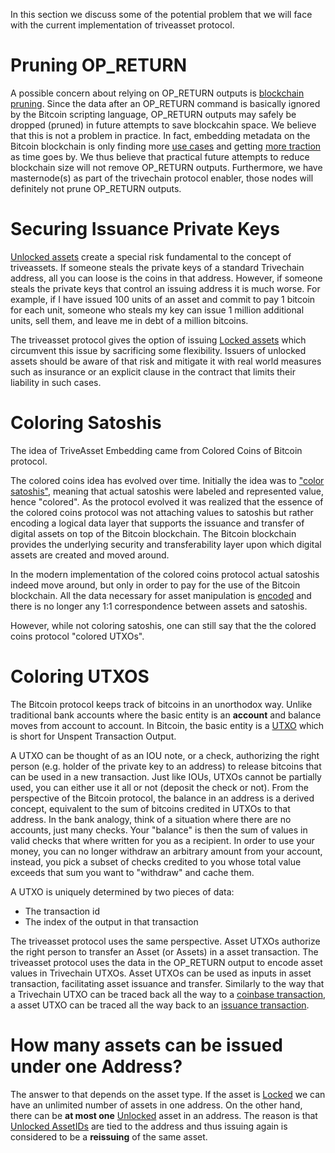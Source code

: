 In this section we discuss some of the potential problem that we will face with the current implementation of triveasset protocol.

# Pruning OP_RETURN

A possible concern about relying on OP_RETURN outputs is [blockchain pruning](https://en.bitcoin.it/wiki/Scalability#Storage). Since the data after an OP_RETURN command is basically ignored by the Bitcoin scripting language, OP_RETURN outputs may safely be dropped (pruned) in future attempts to save blockcahin space. We believe that this is not a problem in practice. In fact, embedding metadata on the Bitcoin blockchain is only finding more [use cases](http://www.coindesk.com/bitcoin-core-dev-update-5-transaction-fees-embedded-data/) and getting [more traction](http://www.slideshare.net/coinspark/bitcoin-2-and-opreturns-the-blockchain-as-tcpip/30) as time goes by. We thus believe that practical future attempts to reduce blockchain size will not remove OP_RETURN outputs. Furthermore, we have masternode(s) as part of the trivechain protocol enabler, those nodes will definitely not prune OP_RETURN outputs.

# Securing Issuance Private Keys
[Unlocked assets](Triveasset#coherent-issuance-policy) create a special risk fundamental to the concept of triveassets. 
If someone steals the private keys of a standard Trivechain address, all you can loose is the coins in that address. However, if someone steals the private keys that control an issuing address it is much worse. For example, if I have issued 100 units of an asset and commit to pay 1 bitcoin for each unit, someone who steals my key can issue 1 million additional units, sell them, and leave me in debt of a million bitcoins.

The triveasset protocol gives the option of issuing [Locked assets](Triveasset#coherent-issuance-policy) which circumvent this issue by sacrificing some flexibility. Issuers of unlocked assets should be aware of that risk and mitigate it with real world measures such as insurance or an explicit clause in the contract that limits their liability in such cases.

# Coloring Satoshis
The idea of TriveAsset Embedding came from Colored Coins of Bitcoin protocol.

The colored coins idea has evolved over time. Initially the idea was to ["color satoshis"](http://bitcoin.stackexchange.com/a/117), meaning that actual satoshis were labeled and represented value, hence "colored". As the protocol evolved it was realized that the essence of the colored coins protocol was not attaching values to satoshis but rather encoding a logical data layer that supports the issuance and transfer of digital assets on top of the Bitcoin blockchain. The Bitcoin blockchain provides the underlying security and transferability layer upon which digital assets are created and moved around. 

In the modern implementation of the colored coins protocol actual satoshis indeed move around, but only in order to pay for the use of the Bitcoin blockchain. All the data necessary for asset manipulation is [encoded](Embedding-Scheme) and there is no longer any 1:1 correspondence between assets and satoshis.

However, while not coloring satoshis, one can still say that the the colored coins protocol "colored UTXOs". 

# Coloring UTXOS
The Bitcoin protocol keeps track of bitcoins in an unorthodox way. Unlike traditional bank accounts where the basic entity is an **account** and balance moves from account to account. In Bitcoin, the basic entity is a [UTXO](https://bitcoin.org/en/glossary/unspent-transaction-output) which is short for Unspent Transaction Output. 

A UTXO can be thought of as an IOU note, or a check, authorizing the right person (e.g. holder of the private key to an address) to release bitcoins that can be used in a new transaction. Just like IOUs, UTXOs cannot be partially used, you can either use it all or not (deposit the check or not). From the perspective of the Bitcoin protocol, the balance in an address is a derived concept, equivalent to the sum of bitcoins credited in UTXOs to that address. In the bank analogy, think of a situation where there are no accounts, just many checks. Your "balance" is then the sum of values in valid checks that where written for you as a recipient. In order to use your money, you can no longer withdraw an arbitrary amount from your account, instead, you pick a subset of checks credited to you whose total value exceeds that sum you want to "withdraw" and cache them. 

A UTXO is uniquely determined by two pieces of data: 
* The transaction id 
* The index of the output in that transaction

The triveasset protocol uses the same perspective. Asset UTXOs authorize the right person to transfer an Asset (or Assets) in a asset transaction. The triveasset protocol uses the data in the OP_RETURN output to encode asset values in Trivechain UTXOs. Asset UTXOs can be used as inputs in asset transaction, facilitating asset issuance and transfer. Similarly to the way that a Trivechain UTXO can be traced back all the way to a [coinbase transaction](https://bitcoin.org/en/glossary/coinbase), a asset UTXO can be traced all the way back to an [issuance transaction](Embedding-Scheme#issuance-and-transfer-transactions).

# How many assets can be issued under one Address?
The answer to that depends on the asset type.
If the asset is [Locked](Triveasset#coherent-issuance-policy) we can have an unlimited number of assets in one address. On the other hand, there can be **at most one** [Unlocked](Triveasset#coherent-issuance-policy) asset in an address. The reason is that [Unlocked AssetIDs](Asset-ID#unlocked-asset-ids) are tied to the address and thus issuing again is considered to be a **reissuing** of the same asset.
